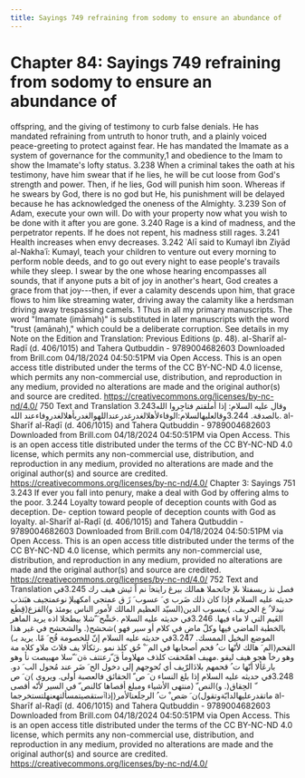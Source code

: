 ```yaml
---
title: Sayings 749 refraining from sodomy to ensure an abundance of
---
```

# Chapter 84: Sayings 749 refraining from sodomy to ensure an abundance of
offspring, and the giving of testimony to curb false denials. He has
mandated refraining from untruth to honor truth, and a plainly voiced
peace-greeting to protect against fear. He has mandated the Imamate as a
system of governance for the community,1 and obedience to the Imam to
show the Imamate's lofty status. 3.238 When a criminal takes the oath at
his testimony, have him swear that if he lies, he will be cut loose from
God's strength and power. Then, if he lies, God will punish him soon.
Whereas if he swears by God, there is no god but He, his punishment will
be delayed because he has acknowledged the oneness of the Almighty.
3.239 Son of Adam, execute your own will. Do with your property now what
you wish to be done with it after you are gone. 3.240 Rage is a kind of
madness, and the perpetrator repents. If he does not repent, his madness
still rages. 3.241 Health increases when envy decreases. 3.242 ʿAlī said
to Kumayl ibn Ziyād al-Nakhaʿī: Kumayl, teach your children to venture
out every morning to perform noble deeds, and to go out every night to
ease people's travails while they sleep. I swear by the one whose
hearing encompasses all sounds, that if anyone puts a bit of joy in
another's heart, God creates a grace from that joy---then, if ever a
calamity descends upon him, that grace flows to him like streaming
water, driving away the calamity like a herdsman driving away
trespassing camels. 1 Thus in all my primary manuscripts. The word
"Imamate (imāmah)" is substituted in later manuscripts with the word
"trust (amānah)," which could be a deliberate corruption. See details in
my Note on the Edition and Translation: Previous Editions (p. 48).
al-Sharīf al-Raḍī (d. 406/1015) and Tahera Qutbuddin - 9789004682603
Downloaded from Brill.com 04/18/2024 04:50:51PM via Open Access. This is
an open access title distributed under the terms of the CC BY-NC-ND 4.0
license, which permits any non-commercial use, distribution, and
reproduction in any medium, provided no alterations are made and the
original author(s) and source are credited.
https://creativecommons.org/licenses/by-nc-nd/4.0/ 750 Text and
Translation 3.243وقال عليه السلام: إذا أملقتم فتاجِروا الله بالصدقة.
3.244وقالعليهالسلام:الوفاءلأهلالغدرغدرعنداللهوالغدربأهلالغدروفاءعند
الله. al-Sharīf al-Raḍī (d. 406/1015) and Tahera Qutbuddin -
9789004682603 Downloaded from Brill.com 04/18/2024 04:50:51PM via Open
Access. This is an open access title distributed under the terms of the
CC BY-NC-ND 4.0 license, which permits any non-commercial use,
distribution, and reproduction in any medium, provided no alterations
are made and the original author(s) and source are credited.
https://creativecommons.org/licenses/by-nc-nd/4.0/ Chapter 3: Sayings
751 3.243 If ever you fall into penury, make a deal with God by offering
alms to the poor. 3.244 Loyalty toward people of deception counts with
God as deception. De- ception toward people of deception counts with God
as loyalty. al-Sharīf al-Raḍī (d. 406/1015) and Tahera Qutbuddin -
9789004682603 Downloaded from Brill.com 04/18/2024 04:50:51PM via Open
Access. This is an open access title distributed under the terms of the
CC BY-NC-ND 4.0 license, which permits any non-commercial use,
distribution, and reproduction in any medium, provided no alterations
are made and the original author(s) and source are credited.
https://creativecommons.org/licenses/by-nc-nd/4.0/ 752 Text and
Translation فصل نذ ريسفتلا ىلإ جاتحملا همالك بيرغ رايتخٱ نم اً ئيش هيف رك
3.245في حديثه عليه السلام فإذا كان ذلك ضَرب ي َ عسوب َ زَ ق عمتجي امكهيلإ
نوعمتجيف هبَنذب نيدلا ُ ع الخريف. ⟩يعسوب الدين⟨السيّد العظيم المالك لأمور
الناس يومئذ و⟩القزع⟨قِطَع الغَيم التي لا ماء فيها. 3.246في حديثه عليه
السلام .حَشْح َ ّشلا بيطخلا اذه يريد الماهر بالخطبة الماضي فيها وكلّ ماضٍ في
كلام أو سير فهو ⟩شحشح⟨. والشحشح في غير هذا الموضع البخيل الممسك. 3.247في
حديثه عليه السلام إنّ للخصومة قُح َ مًا. يريد بـ⟩القحم⟨الم َ هالك لأنّها ت ُ
قحم أصحابها في الم َ ْ حُق كلذ نمو .رثكألا يف فلاتَ ملاو كلاه مة وهو رخآ
هجو هيف ليقو .مهيف اهمّحقت كلذف مهلاومأ قَ ّرعتتف ةن َ ّسلا مهبيصت نأ وهو
بارعَألا أنّها ت ُ قحمهم بلادَالرّيف أي تُحوِجهم إلى دخول الح َ ضَر عند مُحول
الب َ دو. 3.248في حديثه عليه السلام إذا بلغ النساء ن َ ص ّ الحقائق
فالعصبة أولى. ويروى ⟩ن َ ص ّ الحِقاق⟨. و⟩النص ّ ⟨منتهى الأشياء ومبلغ
أقصاها كالنص ّ في السير لأنّه أقصى ماتقدرعليهالدابّةوتقول⟩ن َ صَص ْ ت ُ
الرجلَعنالأمر⟨إذاٱستقصيتمسألتهعنهلتستخرجما al-Sharīf al-Raḍī
(d. 406/1015) and Tahera Qutbuddin - 9789004682603 Downloaded from
Brill.com 04/18/2024 04:50:51PM via Open Access. This is an open access
title distributed under the terms of the CC BY-NC-ND 4.0 license, which
permits any non-commercial use, distribution, and reproduction in any
medium, provided no alterations are made and the original author(s) and
source are credited. https://creativecommons.org/licenses/by-nc-nd/4.0/